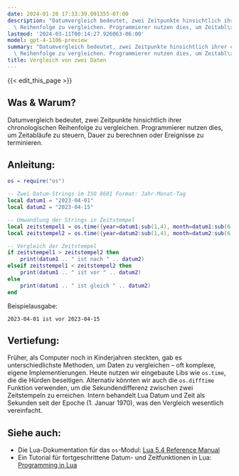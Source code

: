 ```yaml
---
date: 2024-01-20 17:33:39.091355-07:00
description: "Datumvergleich bedeutet, zwei Zeitpunkte hinsichtlich ihrer chronologischen\
  \ Reihenfolge zu vergleichen. Programmierer nutzen dies, um Zeitabl\xE4ufe zu\u2026"
lastmod: '2024-03-11T00:14:27.926063-06:00'
model: gpt-4-1106-preview
summary: "Datumvergleich bedeutet, zwei Zeitpunkte hinsichtlich ihrer chronologischen\
  \ Reihenfolge zu vergleichen. Programmierer nutzen dies, um Zeitabl\xE4ufe zu\u2026"
title: Vergleich von zwei Daten
---
```


{{< edit_this_page >}}

## Was & Warum?
Datumvergleich bedeutet, zwei Zeitpunkte hinsichtlich ihrer chronologischen Reihenfolge zu vergleichen. Programmierer nutzen dies, um Zeitabläufe zu steuern, Dauer zu berechnen oder Ereignisse zu terminieren.

## Anleitung:
```Lua
os = require("os")

-- Zwei Datum-Strings im ISO 8601 Format: Jahr-Monat-Tag
local datum1 = "2023-04-01"
local datum2 = "2023-04-15"

-- Umwandlung der Strings in Zeitstempel
local zeitstempel1 = os.time({year=datum1:sub(1,4), month=datum1:sub(6,7), day=datum1:sub(9,10)})
local zeitstempel2 = os.time({year=datum2:sub(1,4), month=datum2:sub(6,7), day=datum2:sub(9,10)})

-- Vergleich der Zeitstempel
if zeitstempel1 > zeitstempel2 then
    print(datum1 .. " ist nach " .. datum2)
elseif zeitstempel1 < zeitstempel2 then
    print(datum1 .. " ist vor " .. datum2)
else
    print(datum1 .. " ist gleich " .. datum2)
end
```
Beispielausgabe:
```
2023-04-01 ist vor 2023-04-15
```

## Vertiefung:
Früher, als Computer noch in Kinderjahren steckten, gab es unterschiedlichste Methoden, um Daten zu vergleichen – oft komplexe, eigene Implementierungen. Heute nutzen wir eingebaute Libs wie `os.time`, die die Hürden beseitigen. Alternativ könnten wir auch die `os.difftime` Funktion verwenden, um die Sekundendifferenz zwischen zwei Zeitstempeln zu erreichen. Intern behandelt Lua Datum und Zeit als Sekunden seit der Epoche (1. Januar 1970), was den Vergleich wesentlich vereinfacht.

## Siehe auch:
- Die Lua-Dokumentation für das `os`-Modul: [Lua 5.4 Reference Manual](https://www.lua.org/manual/5.4/manual.html#6.9)
- Ein Tutorial für fortgeschrittene Datum- und Zeitfunktionen in Lua: [Programming in Lua](https://www.lua.org/pil/22.1.html)
